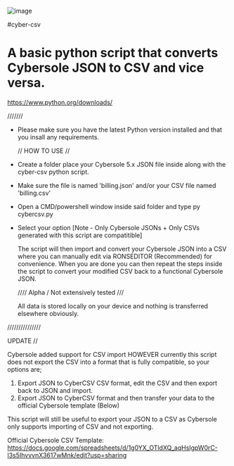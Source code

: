 ![image](https://github.com/crtyx/cyber-csv/assets/61663707/cc41af25-714a-4527-b379-731d7aead09f)


#cyber-csv
# A basic python script that converts Cybersole JSON to CSV and vice versa.

https://www.python.org/downloads/

///////

- Please make sure you have the latest Python version installed and that you insall any requirements.

  // HOW TO USE //
  
- Create a folder place your Cybersole 5.x JSON file inside along with the cyber-csv python script.
  
- Make sure the file is named 'billing.json' and/or your CSV file named 'billing.csv'

- Open a CMD/powershell window inside said folder and type py cybercsv.py

- Select your option [Note - Only Cybersole JSONs + Only CSVs generated with this script are compatitible]

  The script will then import and convert your Cybersole JSON into a CSV where you can manually edit via RONSEDITOR (Recommended) for convenience. When you are done you can then repeat the steps inside the script to convert your modified CSV back to a functional Cybersole JSON.

  //// Alpha / Not extensively tested ///

  All data is stored locally on your device and nothing is transferred elsewhere obviously.

///////////////

UPDATE // 

Cybersole added support for CSV import HOWEVER currently this script does not export the CSV into a format that is fully compatible, so your options are;

 1) Export JSON to CyberCSV CSV format, edit the CSV and then export back to JSON and import.
 2) Export JSON to CyberCSV format and then transfer your data to the official Cybersole template (Below)

This script will still be useful to export your JSON to a CSV as Cybersole only supports importing of CSV and not exporting.

Official Cybersole CSV Template:
https://docs.google.com/spreadsheets/d/1g0YX_OTldXQ_aqHsIgpW0rC-l3s5IhvvvnX3617wMnk/edit?usp=sharing
